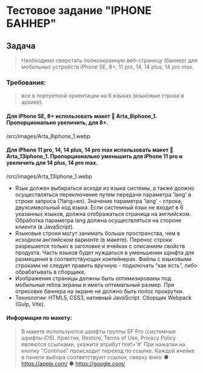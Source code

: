 # Тестовое задание "IPHONE БАННЕР"

## Задача

> Необходимо сверстать полноэкранную веб-страницу (баннер) для мобильных устройств iPhone SE, 8+, 11 pro, 14, 14 plus, 14 pro max. 

### Требования:
> все в портретной ориентации 
> на 6 языках (языковые строки в архиве). 

#### Для iPhone SE, 8+ использовать макет 🎨 Arta_8iphone_1. Пропорционально увеличить, для 8+.
/src/images/Arta_8iphone_1.webp
#### Для iPhone 11 pro, 14, 14 plus, 14 pro max использовать макет 🎨 Arta_13iphone_1. Пропорционально уменьшить для iPhone 11 pro и увеличить для 14 plus, 14 pro max.
/src/images/Arta_13iphone_1.webp

* Язык должен выбираться исходя из языка системы, а также должно осуществляться переключение путем передачи параметра 'lang' в строке запроса (?lang=en). Значение параметра 'lang' - строка, двухсимвольный код языка. Если системный язык не входит в 6 указанных языков, должна отображаться страница на английском. Обработка параметра lang должна осуществляться на стороне клиента (в JavaScript). 
* Языковые строки могут занимать больше пространства, чем в исходном английском варианте (в макете). Перенос строки разрешается только в заголовке и ячейках с описанием свойств продукта. Часть языков будет нуждаться в уменьшении шрифта для размещения в соответствующих контейнерах. Файлы с языковыми строками не следует править вручную - подключать “как есть”, либо обрабатывать в сборщике.
* Изображения страницы должны быть оптимизированы под мобильные retina экраны и иметь оптимальный размер. При отрисовке баннера на экране не должно быть полос прокрутки.
* Технологии: HTML5, CSS3, нативный JavaScript. Сборщик Webpack (Gulp, Vite).

#### Информация по макету: 
> В макете используются шрифты группы SF Pro (системные шрифты iOS). Крестик, Restore, Terms of Use, Privacy Policy являются ссылками, укажите атрибут href='#' При нажатии на кнопку "Continue" происходит переход по ссылке. Каждой ячейке в панели выбора соответствуют ссылки, сверху вниз: 
● https://apple.com/ 
● https://google.com/ 

